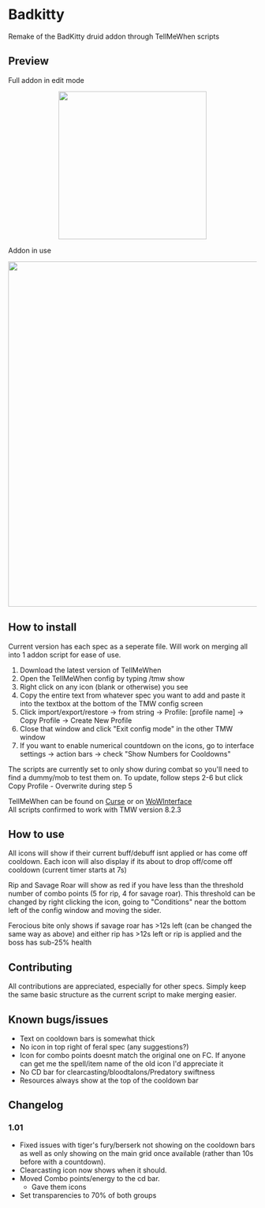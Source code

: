 # Badkitty
Remake of the BadKitty druid addon through TellMeWhen scripts

## Preview

Full addon in edit mode  
<p align=center><a target="_blank" href="https://cloud.githubusercontent.com/assets/3653340/20781700/df20b1fc-b752-11e6-94a5-7146c266b03d.jpg"><img src="https://cloud.githubusercontent.com/assets/3653340/20781700/df20b1fc-b752-11e6-94a5-7146c266b03d.jpg" width=300></a></p>

Addon in use  
<p align=center><a target="_blank" href="https://cloud.githubusercontent.com/assets/3653340/20781701/df2aaaae-b752-11e6-935d-4ac4e2838711.jpg"><img src="https://cloud.githubusercontent.com/assets/3653340/20781701/df2aaaae-b752-11e6-935d-4ac4e2838711.jpg" width=700></a></p>

## How to install
Current version has each spec as a seperate file. Will work on merging all into 1 addon script for ease of use.


1. Download the latest version of TellMeWhen
2. Open the TellMeWhen config by typing /tmw show
3. Right click on any icon (blank or otherwise) you see
4. Copy the entire text from whatever spec you want to add and paste it into the textbox at the bottom of the TMW config screen
5. Click import/export/restore -> from string -> Profile: [profile name] -> Copy Profile -> Create New Profile
6. Close that window and click "Exit config mode" in the other TMW window
7. If you want to enable numerical countdown on the icons, go to interface settings -> action bars -> check "Show Numbers for Cooldowns"


The scripts are currently set to only show during combat so you'll need to find a dummy/mob to test them on. To update, follow steps 2-6 but click Copy Profile - Overwrite <profile name> during step 5

TellMeWhen can be found on [Curse](https://mods.curse.com/addons/wow/tellmewhen) or on [WoWInterface](http://www.wowinterface.com/downloads/info10855-TellMeWhen.html)  
All scripts confirmed to work with TMW version 8.2.3

## How to use

All icons will show if their current buff/debuff isnt applied or has come off cooldown. Each icon will also display if its about to drop off/come off cooldown (current timer starts at 7s)

Rip and Savage Roar will show as red if you have less than the threshold number of combo points (5 for rip, 4 for savage roar). This threshold can be changed by right clicking the icon, going to "Conditions" near the bottom left of the config window and moving the sider.

Ferocious bite only shows if savage roar has >12s left (can be changed the same way as above) and either rip has >12s left or rip is applied and the boss has sub-25% health

## Contributing

All contributions are appreciated, especially for other specs. Simply keep the same basic structure as the current script to make merging easier.

## Known bugs/issues

- Text on cooldown bars is somewhat thick
- No icon in top right of feral spec (any suggestions?)
- Icon for combo points doesnt match the original one on FC. If anyone can get me the spell/item name of the old icon I'd appreciate it
- No CD bar for clearcasting/bloodtalons/Predatory swiftness
- Resources always show at the top of the cooldown bar

## Changelog

### 1.01
- Fixed issues with tiger's fury/berserk not showing on the cooldown bars as well as only showing on the main grid once available (rather than 10s before with a countdown). 
- Clearcasting icon now shows when it should. 
- Moved Combo points/energy to the cd bar. 
  - Gave them icons
- Set transparencies to 70% of both groups
